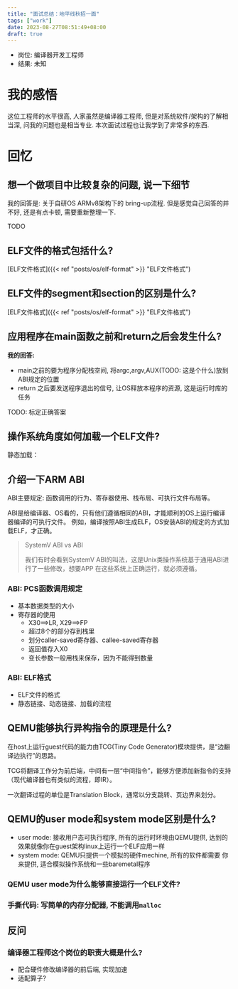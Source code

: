 ```yaml
---
title: "面试总结：地平线秋招一面"
tags: ["work"]
date: 2023-08-27T08:51:49+08:00
draft: true
---
```

- 岗位: 编译器开发工程师
- 结果: 未知

# 我的感悟
这位工程师的水平很高, 人家虽然是编译器工程师, 但是对系统软件/架构的了解相当深,
问我的问题也是相当专业. 本次面试过程也让我学到了非常多的东西.

# 回忆

## 想一个做项目中比较复杂的问题, 说一下细节

我的回答是: 关于自研OS ARMv8架构下的 bring-up流程. 但是感觉自己回答的并不好,
还是有点卡顿, 需要重新整理一下.

TODO

## ELF文件的格式包括什么?
[ELF文件格式]({{< ref "posts/os/elf-format" >}} "ELF文件格式")

## ELF文件的segment和section的区别是什么?
[ELF文件格式]({{< ref "posts/os/elf-format" >}} "ELF文件格式")


## 应用程序在main函数之前和return之后会发生什么?
**我的回答:**
- main之前的要为程序分配栈空间, 将argc,argv,AUX(TODO: 
这是个什么)放到ABI规定的位置
- return 之后要发送程序退出的信号, 让OS释放本程序的资源, 这是运行时库的任务

TODO: 标定正确答案

## 操作系统角度如何加载一个ELF文件?
静态加载：



## 介绍一下ARM ABI

ABI主要规定: 函数调用的行为、寄存器使用、栈布局、可执行文件布局等。

ABI是给编译器、OS看的，只有他们遵循相同的ABI，才能顺利的OS上运行编译器编译的可执行文件。
例如，编译按照ABI生成ELF，OS安装ABI的规定的方式加载ELF，才正确。

>SystemV ABI vs ABI
>
>我们有时会看到SystemV ABI的叫法，这是Unix类操作系统基于通用ABI进行了一些修改，想要APP
>在这些系统上正确运行，就必须遵循。
### ABI: PCS函数调用规定
- 基本数据类型的大小
- 寄存器的使用
  - X30==>LR, X29==>FP
  - 超过8个的部分存到栈里
  - 划分caller-saved寄存器、callee-saved寄存器
  - 返回值存入X0
  - 变长参数一般用栈来保存，因为不能得到数量

### ABI: ELF格式
- ELF文件的格式
- 静态链接、动态链接、加载的流程



## QEMU能够执行异构指令的原理是什么?

在host上运行guest代码的能力由TCG(Tiny Code Generator)模块提供，是“边翻译边执行”的思路。

TCG将翻译工作分为前后端，中间有一层“中间指令”，能够方便添加新指令的支持（现代编译器也有类似的流程，即IR）。

一次翻译过程的单位是Translation Block，通常以分支跳转、页边界来划分。

## QEMU的user mode和system mode区别是什么?
- user mode: 接收用户态可执行程序, 所有的运行时环境由QEMU提供, 
  达到的效果就像你在guest架构linux上运行一个ELF应用一样
- system mode: QEMU只提供一个模拟的硬件mechine, 所有的软件都需要
  你来提供, 适合模拟操作系统和一些baremetal程序

### QEMU user mode为什么能够直接运行一个ELF文件?

### 手撕代码: 写简单的内存分配器, 不能调用`malloc`


## 反问

### 编译器工程师这个岗位的职责大概是什么?
- 配合硬件修改编译器的前后端, 实现加速
- 适配算子?
